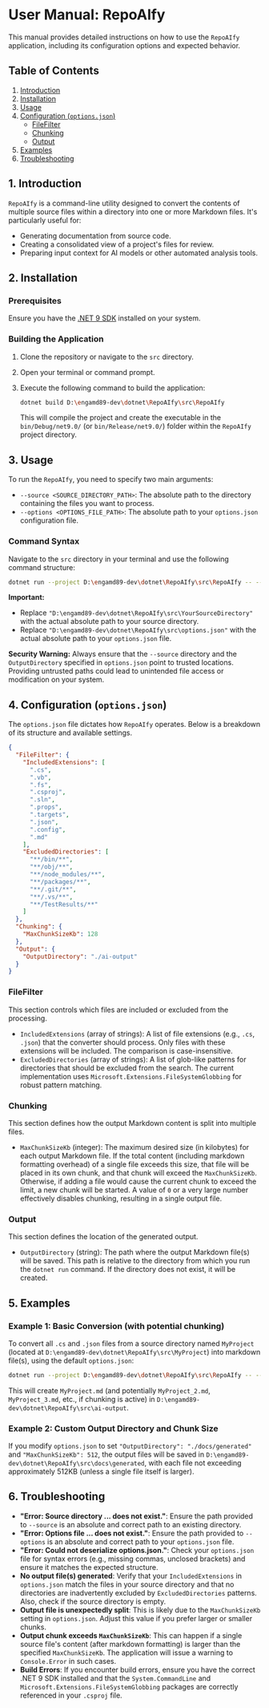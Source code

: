 # User Manual: RepoAIfy

This manual provides detailed instructions on how to use the `RepoAIfy` application, including its configuration options and expected behavior.

## Table of Contents
1.  [Introduction](#1-introduction)
2.  [Installation](#2-installation)
3.  [Usage](#3-usage)
4.  [Configuration (`options.json`)](#4-configuration-optionsjson)
    *   [FileFilter](#filefilter)
    *   [Chunking](#chunking)
    *   [Output](#output)
5.  [Examples](#5-examples)
6.  [Troubleshooting](#6-troubleshooting)

## 1. Introduction

`RepoAIfy` is a command-line utility designed to convert the contents of multiple source files within a directory into one or more Markdown files. It's particularly useful for:

*   Generating documentation from source code.
*   Creating a consolidated view of a project's files for review.
*   Preparing input context for AI models or other automated analysis tools.

## 2. Installation

### Prerequisites

Ensure you have the [.NET 9 SDK](https://dotnet.microsoft.com/download/dotnet/9.0) installed on your system.

### Building the Application

1.  Clone the repository or navigate to the `src` directory.
2.  Open your terminal or command prompt.
3.  Execute the following command to build the application:

    ```bash
    dotnet build D:\engamd89-dev\dotnet\RepoAIfy\src\RepoAIfy
    ```

    This will compile the project and create the executable in the `bin/Debug/net9.0/` (or `bin/Release/net9.0/`) folder within the `RepoAIfy` project directory.

## 3. Usage

To run the `RepoAIfy`, you need to specify two main arguments:

*   `--source <SOURCE_DIRECTORY_PATH>`: The absolute path to the directory containing the files you want to process.
*   `--options <OPTIONS_FILE_PATH>`: The absolute path to your `options.json` configuration file.

### Command Syntax

Navigate to the `src` directory in your terminal and use the following command structure:

```bash
dotnet run --project D:\engamd89-dev\dotnet\RepoAIfy\src\RepoAIfy -- --source "D:\engamd89-dev\dotnet\RepoAIfy\src\YourSourceDirectory" --options "D:\engamd89-dev\dotnet\RepoAIfy\src\options.json"
```

**Important:**
*   Replace `"D:\engamd89-dev\dotnet\RepoAIfy\src\YourSourceDirectory"` with the actual absolute path to your source directory.
*   Replace `"D:\engamd89-dev\dotnet\RepoAIfy\src\options.json"` with the actual absolute path to your `options.json` file.

**Security Warning:** Always ensure that the `--source` directory and the `OutputDirectory` specified in `options.json` point to trusted locations. Providing untrusted paths could lead to unintended file access or modification on your system.

## 4. Configuration (`options.json`)

The `options.json` file dictates how `RepoAIfy` operates. Below is a breakdown of its structure and available settings.

```json
{
  "FileFilter": {
    "IncludedExtensions": [
      ".cs",
      ".vb",
      ".fs",
      ".csproj",
      ".sln",
      ".props",
      ".targets",
      ".json",
      ".config",
      ".md"
    ],
    "ExcludedDirectories": [
      "**/bin/**",
      "**/obj/**",
      "**/node_modules/**",
      "**/packages/**",
      "**/.git/**",
      "**/.vs/**",
      "**/TestResults/**"
    ]
  },
  "Chunking": {
    "MaxChunkSizeKb": 128
  },
  "Output": {
    "OutputDirectory": "./ai-output"
  }
}
```

### FileFilter

This section controls which files are included or excluded from the processing.

*   `IncludedExtensions` (array of strings): A list of file extensions (e.g., `.cs`, `.json`) that the converter should process. Only files with these extensions will be included. The comparison is case-insensitive.
*   `ExcludedDirectories` (array of strings): A list of glob-like patterns for directories that should be excluded from the search. The current implementation uses `Microsoft.Extensions.FileSystemGlobbing` for robust pattern matching.

### Chunking

This section defines how the output Markdown content is split into multiple files.

*   `MaxChunkSizeKb` (integer): The maximum desired size (in kilobytes) for each output Markdown file. If the total content (including markdown formatting overhead) of a single file exceeds this size, that file will be placed in its own chunk, and that chunk will exceed the `MaxChunkSizeKb`. Otherwise, if adding a file would cause the current chunk to exceed the limit, a new chunk will be started. A value of `0` or a very large number effectively disables chunking, resulting in a single output file.

### Output

This section defines the location of the generated output.

*   `OutputDirectory` (string): The path where the output Markdown file(s) will be saved. This path is relative to the directory from which you run the `dotnet run` command. If the directory does not exist, it will be created.

## 5. Examples

### Example 1: Basic Conversion (with potential chunking)

To convert all `.cs` and `.json` files from a source directory named `MyProject` (located at `D:\engamd89-dev\dotnet\RepoAIfy\src\MyProject`) into markdown file(s), using the default `options.json`:

```bash
dotnet run --project D:\engamd89-dev\dotnet\RepoAIfy\src\RepoAIfy -- --source "D:\engamd89-dev\dotnet\RepoAIfy\src\MyProject" --options "D:\engamd89-dev\dotnet\RepoAIfy\src\options.json"
```

This will create `MyProject.md` (and potentially `MyProject_2.md`, `MyProject_3.md`, etc., if chunking is active) in `D:\engamd89-dev\dotnet\RepoAIfy\src\ai-output`.

### Example 2: Custom Output Directory and Chunk Size

If you modify `options.json` to set `"OutputDirectory": "./docs/generated"` and `"MaxChunkSizeKb": 512`, the output files will be saved in `D:\engamd89-dev\dotnet\RepoAIfy\src\docs\generated`, with each file not exceeding approximately 512KB (unless a single file itself is larger).

## 6. Troubleshooting

*   **"Error: Source directory ... does not exist."**: Ensure the path provided to `--source` is an absolute and correct path to an existing directory.
*   **"Error: Options file ... does not exist."**: Ensure the path provided to `--options` is an absolute and correct path to your `options.json` file.
*   **"Error: Could not deserialize options.json."**: Check your `options.json` file for syntax errors (e.g., missing commas, unclosed brackets) and ensure it matches the expected structure.
*   **No output file(s) generated**: Verify that your `IncludedExtensions` in `options.json` match the files in your source directory and that no directories are inadvertently excluded by `ExcludedDirectories` patterns. Also, check if the source directory is empty.
*   **Output file is unexpectedly split**: This is likely due to the `MaxChunkSizeKb` setting in `options.json`. Adjust this value if you prefer larger or smaller chunks.
*   **Output chunk exceeds `MaxChunkSizeKb`**: This can happen if a single source file's content (after markdown formatting) is larger than the specified `MaxChunkSizeKb`. The application will issue a warning to `Console.Error` in such cases.
*   **Build Errors**: If you encounter build errors, ensure you have the correct .NET 9 SDK installed and that the `System.CommandLine` and `Microsoft.Extensions.FileSystemGlobbing` packages are correctly referenced in your `.csproj` file.